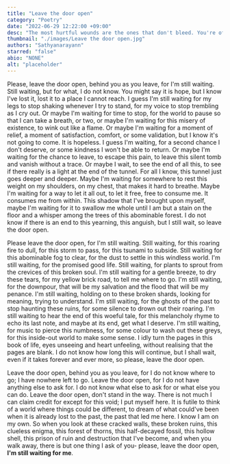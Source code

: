 ```yaml
---
title: "Leave the door open"
category: "Poetry"
date: "2022-06-29 12:22:00 +09:00"
desc: "The most hurtful wounds are the ones that don't bleed. You're often haunted by the ghosts of your past. You can choose to hold yourself back, or heal yourself together. Whatever you decide, just leave the door open."
thumbnail: "./images/Leave the door open.jpg"
authors: "Sathyanarayann"
starred: "false"
abio: "NONE"
alt: "placeholder"
---
```

Please, leave the door open, behind you as you leave, for I'm still waiting. Still waiting, but for what, I do not know. You might say it is hope, but I know I've lost it, lost it to a place I cannot reach. I guess I'm still waiting for my legs to stop shaking whenever I try to stand, for my voice to stop trembling as I cry out. Or maybe I'm waiting for time to stop, for the world to pause so that I can take a breath, or two, or maybe I'm waiting for this misery of existence, to wink out like a flame. Or maybe I'm waiting for a moment of relief, a moment of satisfaction, comfort, or some validation, but I know it's not going to come. It is hopeless. I guess I'm waiting, for a second chance I don't deserve, or some kindness I won't be able to return. Or maybe I'm waiting for the chance to leave, to escape this pain, to leave this silent tomb and vanish without a trace. Or maybe I wait, to see the end of all this, to see if there really is a light at the end of the tunnel. For all I know, this tunnel just goes deeper and deeper. Maybe I'm waiting for somewhere to rest this weight on my shoulders, on my chest, that makes it hard to breathe. Maybe I'm waiting for a way to let it all out, to let it free, free to consume me. It consumes me from within. This shadow that I've brought upon myself, maybe I'm waiting for it to swallow me whole until I am but a stain on the floor and a whisper among the trees of this abominable forest. I do not know if there is an end to this yearning, this anguish, but I still wait, so leave the door open.

Please leave the door open, for I'm still waiting. Still waiting, for this roaring fire to dull, for this storm to pass, for this tsunami to subside. Still waiting for this abominable fog to clear, for the dust to settle in this windless world. I'm still waiting, for the promised good life. Still waiting, for plants to sprout from the crevices of this broken soul. I'm still waiting for a gentle breeze, to dry these tears, for my yellow brick road, to tell me where to go. I'm still waiting, for the downpour, that will be my salvation and the flood that will be my penance. I'm still waiting, holding on to these broken shards, looking for meaning, trying to understand. I'm still waiting, for the ghosts of the past to stop haunting these ruins, for some silence to drown out their roaring.  I'm still waiting to hear the end of this woeful tale, for this melancholy rhyme to echo its last note,  and maybe at its end, get what I deserve. I'm still waiting, for music to pierce this numbness, for some colour to wash out these greys, for this inside-out world to make some sense. I idly turn the pages in this book of life, eyes unseeing and heart unfeeling, without realising that the pages are blank. I do not know how long this will continue, but I shall wait, even if it takes forever and ever more, so please, leave the door open.

Leave the door open, behind you as you leave, for I do not know where to go; I have nowhere left to go. Leave the door open, for I do not have anything else to ask for. I do not know what else to ask for or what else you can do. Leave the door open, don't stand in the way. There is not much I can claim credit for except for this void; I put myself here. It is futile to think of a world where things could be different, to dream of what could've been when it is already lost to the past, the past that led me here. I know I am on my own. So when you look at these cracked walls, these broken ruins, this clueless enigma, this forest of thorns, this half-decayed fossil, this hollow shell, this prison of ruin and destruction that I've become, and when you walk away, there is but one thing I ask of you- please, leave the door open, **I'm still waiting for me**.
